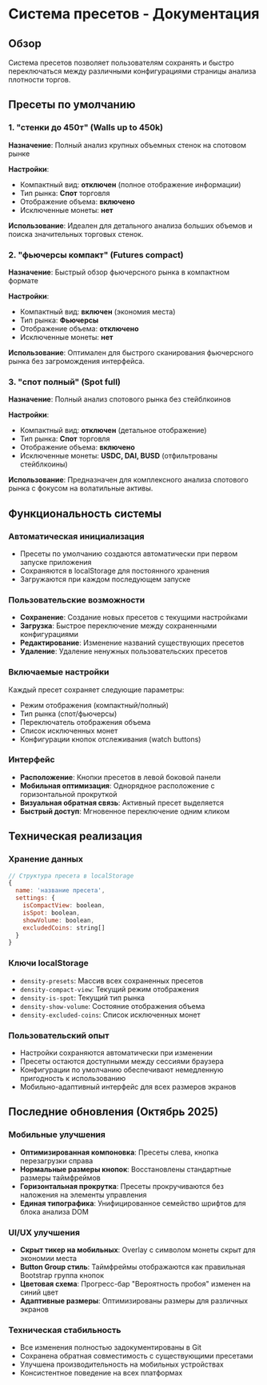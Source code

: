 # Система пресетов - Документация

## Обзор
Система пресетов позволяет пользователям сохранять и быстро переключаться между различными конфигурациями страницы анализа плотности торгов.

## Пресеты по умолчанию

### 1. "стенки до 450т" (Walls up to 450k)
**Назначение**: Полный анализ крупных объемных стенок на спотовом рынке

**Настройки**:
- Компактный вид: **отключен** (полное отображение информации)
- Тип рынка: **Спот** торговля
- Отображение объема: **включено**
- Исключенные монеты: **нет**

**Использование**: Идеален для детального анализа больших объемов и поиска значительных торговых стенок.

### 2. "фьючерсы компакт" (Futures compact)
**Назначение**: Быстрый обзор фьючерсного рынка в компактном формате

**Настройки**:
- Компактный вид: **включен** (экономия места)
- Тип рынка: **Фьючерсы**
- Отображение объема: **отключено**
- Исключенные монеты: **нет**

**Использование**: Оптимален для быстрого сканирования фьючерсного рынка без загромождения интерфейса.

### 3. "спот полный" (Spot full)
**Назначение**: Полный анализ спотового рынка без стейблкоинов

**Настройки**:
- Компактный вид: **отключен** (детальное отображение)
- Тип рынка: **Спот** торговля
- Отображение объема: **включено**
- Исключенные монеты: **USDC, DAI, BUSD** (отфильтрованы стейблкоины)

**Использование**: Предназначен для комплексного анализа спотового рынка с фокусом на волатильные активы.

## Функциональность системы

### Автоматическая инициализация
- Пресеты по умолчанию создаются автоматически при первом запуске приложения
- Сохраняются в localStorage для постоянного хранения
- Загружаются при каждом последующем запуске

### Пользовательские возможности
- **Сохранение**: Создание новых пресетов с текущими настройками
- **Загрузка**: Быстрое переключение между сохраненными конфигурациями
- **Редактирование**: Изменение названий существующих пресетов
- **Удаление**: Удаление ненужных пользовательских пресетов

### Включаемые настройки
Каждый пресет сохраняет следующие параметры:
- Режим отображения (компактный/полный)
- Тип рынка (спот/фьючерсы)
- Переключатель отображения объема
- Список исключенных монет
- Конфигурации кнопок отслеживания (watch buttons)

### Интерфейс
- **Расположение**: Кнопки пресетов в левой боковой панели
- **Мобильная оптимизация**: Однорядное расположение с горизонтальной прокруткой
- **Визуальная обратная связь**: Активный пресет выделяется
- **Быстрый доступ**: Мгновенное переключение одним кликом

## Техническая реализация

### Хранение данных
```javascript
// Структура пресета в localStorage
{
  name: 'название пресета',
  settings: {
    isCompactView: boolean,
    isSpot: boolean,
    showVolume: boolean,
    excludedCoins: string[]
  }
}
```

### Ключи localStorage
- `density-presets`: Массив всех сохраненных пресетов
- `density-compact-view`: Текущий режим отображения
- `density-is-spot`: Текущий тип рынка
- `density-show-volume`: Состояние отображения объема
- `density-excluded-coins`: Список исключенных монет

### Пользовательский опыт
- Настройки сохраняются автоматически при изменении
- Пресеты остаются доступными между сессиями браузера
- Конфигурации по умолчанию обеспечивают немедленную пригодность к использованию
- Мобильно-адаптивный интерфейс для всех размеров экранов

## Последние обновления (Октябрь 2025)

### Мобильные улучшения
- **Оптимизированная компоновка**: Пресеты слева, кнопка перезагрузки справа
- **Нормальные размеры кнопок**: Восстановлены стандартные размеры таймфреймов
- **Горизонтальная прокрутка**: Пресеты прокручиваются без наложения на элементы управления
- **Единая типографика**: Унифицированное семейство шрифтов для блока анализа DOM

### UI/UX улучшения
- **Скрыт тикер на мобильных**: Overlay с символом монеты скрыт для экономии места
- **Button Group стиль**: Таймфреймы отображаются как правильная Bootstrap группа кнопок
- **Цветовая схема**: Прогресс-бар "Вероятность пробоя" изменен на синий цвет
- **Адаптивные размеры**: Оптимизированы размеры для различных экранов

### Техническая стабильность
- Все изменения полностью задокументированы в Git
- Сохранена обратная совместимость с существующими пресетами
- Улучшена производительность на мобильных устройствах
- Консистентное поведение на всех платформах